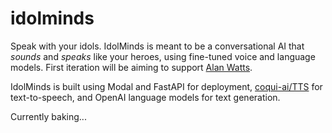 # idolminds

Speak with your idols. IdolMinds is meant to be a conversational AI that _sounds_ and _speaks_ like your heroes, using fine-tuned voice and language models. First iteration will be aiming to support [Alan Watts](https://en.wikipedia.org/wiki/Alan_Watts).

IdolMinds is built using Modal and FastAPI for deployment, [coqui-ai/TTS](https://github.com/coqui-ai/TTS) for text-to-speech, and OpenAI language models for text generation.

Currently baking...

